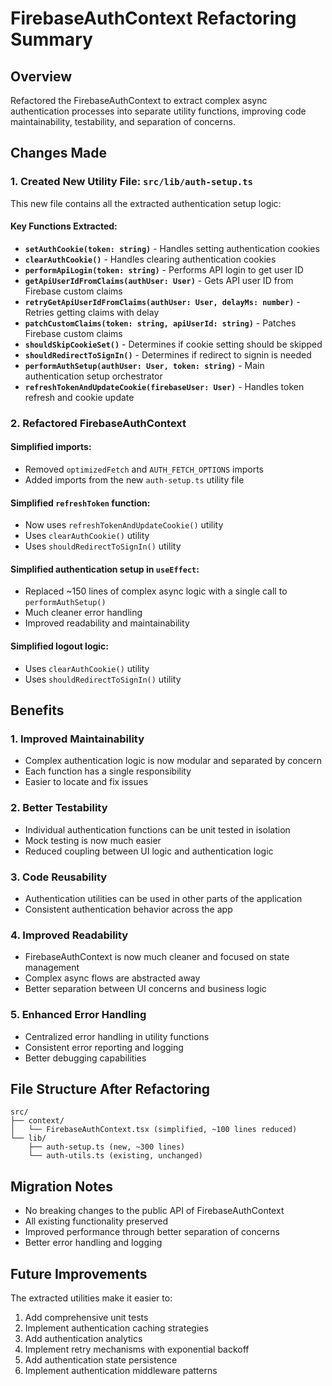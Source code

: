 # FirebaseAuthContext Refactoring Summary

## Overview

Refactored the FirebaseAuthContext to extract complex async authentication processes into separate utility functions, improving code maintainability, testability, and separation of concerns.

## Changes Made

### 1. Created New Utility File: `src/lib/auth-setup.ts`

This new file contains all the extracted authentication setup logic:

#### Key Functions Extracted:

- **`setAuthCookie(token: string)`** - Handles setting authentication cookies
- **`clearAuthCookie()`** - Handles clearing authentication cookies
- **`performApiLogin(token: string)`** - Performs API login to get user ID
- **`getApiUserIdFromClaims(authUser: User)`** - Gets API user ID from Firebase custom claims
- **`retryGetApiUserIdFromClaims(authUser: User, delayMs: number)`** - Retries getting claims with delay
- **`patchCustomClaims(token: string, apiUserId: string)`** - Patches Firebase custom claims
- **`shouldSkipCookieSet()`** - Determines if cookie setting should be skipped
- **`shouldRedirectToSignIn()`** - Determines if redirect to signin is needed
- **`performAuthSetup(authUser: User, token: string)`** - Main authentication setup orchestrator
- **`refreshTokenAndUpdateCookie(firebaseUser: User)`** - Handles token refresh and cookie update

### 2. Refactored FirebaseAuthContext

#### Simplified imports:

- Removed `optimizedFetch` and `AUTH_FETCH_OPTIONS` imports
- Added imports from the new `auth-setup.ts` utility file

#### Simplified `refreshToken` function:

- Now uses `refreshTokenAndUpdateCookie()` utility
- Uses `clearAuthCookie()` utility
- Uses `shouldRedirectToSignIn()` utility

#### Simplified authentication setup in `useEffect`:

- Replaced ~150 lines of complex async logic with a single call to `performAuthSetup()`
- Much cleaner error handling
- Improved readability and maintainability

#### Simplified logout logic:

- Uses `clearAuthCookie()` utility
- Uses `shouldRedirectToSignIn()` utility

## Benefits

### 1. **Improved Maintainability**

- Complex authentication logic is now modular and separated by concern
- Each function has a single responsibility
- Easier to locate and fix issues

### 2. **Better Testability**

- Individual authentication functions can be unit tested in isolation
- Mock testing is now much easier
- Reduced coupling between UI logic and authentication logic

### 3. **Code Reusability**

- Authentication utilities can be used in other parts of the application
- Consistent authentication behavior across the app

### 4. **Improved Readability**

- FirebaseAuthContext is now much cleaner and focused on state management
- Complex async flows are abstracted away
- Better separation between UI concerns and business logic

### 5. **Enhanced Error Handling**

- Centralized error handling in utility functions
- Consistent error reporting and logging
- Better debugging capabilities

## File Structure After Refactoring

```
src/
├── context/
│   └── FirebaseAuthContext.tsx (simplified, ~100 lines reduced)
└── lib/
    ├── auth-setup.ts (new, ~300 lines)
    └── auth-utils.ts (existing, unchanged)
```

## Migration Notes

- No breaking changes to the public API of FirebaseAuthContext
- All existing functionality preserved
- Improved performance through better separation of concerns
- Better error handling and logging

## Future Improvements

The extracted utilities make it easier to:

1. Add comprehensive unit tests
2. Implement authentication caching strategies
3. Add authentication analytics
4. Implement retry mechanisms with exponential backoff
5. Add authentication state persistence
6. Implement authentication middleware patterns
